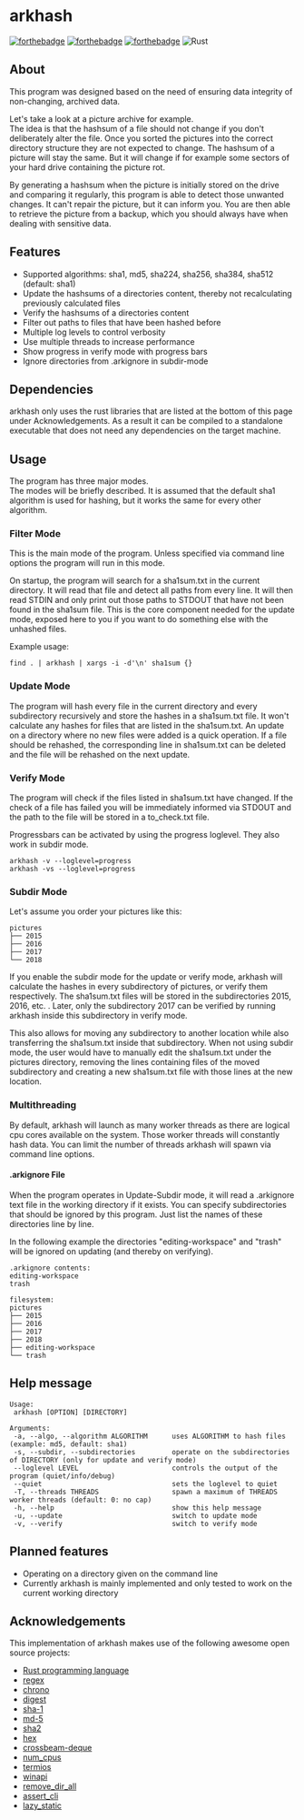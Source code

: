 # arkhash

[![forthebadge](https://forthebadge.com/images/badges/built-with-love.svg)](https://forthebadge.com) [![forthebadge](https://forthebadge.com/images/badges/made-with-rust.svg)](https://forthebadge.com) [![forthebadge](https://forthebadge.com/images/badges/open-source.svg)](https://forthebadge.com) ![Rust](https://github.com/Rohrschacht/arkhash/workflows/Rust/badge.svg)


## About
This program was designed based on the need of ensuring data integrity of
non-changing, archived data.

Let's take a look at a picture archive for example.       
The idea is that the hashsum of a file should not change if you don't
deliberately alter the file. Once you sorted the pictures into the correct
directory structure they are not expected to change. The hashsum of a picture
will stay the same. But it will change if for example some sectors of your hard
drive containing the picture rot.

By generating a hashsum when the picture is initially stored on the drive and
comparing it regularly, this program is able to detect those unwanted changes.
It can't repair the picture, but it can inform you. You are then able to
retrieve the picture from a backup, which you should always have when dealing
with sensitive data.

## Features
* Supported algorithms: sha1, md5, sha224, sha256, sha384, sha512 (default:
  sha1)
* Update the hashsums of a directories content, thereby not recalculating
  previously calculated files
* Verify the hashsums of a directories content
* Filter out paths to files that have been hashed before
* Multiple log levels to control verbosity
* Use multiple threads to increase performance
* Show progress in verify mode with progress bars
* Ignore directories from .arkignore in subdir-mode

## Dependencies
arkhash only uses the rust libraries that are listed at the bottom of this page
under Acknowledgements. As a result it can be compiled to a standalone
executable that does not need any dependencies on the target machine.

## Usage
The program has three major modes.        
The modes will be briefly described. It is assumed that the default sha1
algorithm is used for hashing, but it works the same for every other algorithm.

### Filter Mode
This is the main mode of the program. Unless specified via command line options
the program will run in this mode.

On startup, the program will search for a sha1sum.txt in the current directory.
It will read that file and detect all paths from every line. It will then read
STDIN and only print out those paths to STDOUT that have not been found in the
sha1sum file. This is the core component needed for the update mode, exposed
here to you if you want to do something else with the unhashed files.

Example usage:        
```
find . | arkhash | xargs -i -d'\n' sha1sum {}
```

### Update Mode
The program will hash every file in the current directory and every subdirectory
recursively and store the hashes in a sha1sum.txt file. It won't calculate any
hashes for files that are listed in the sha1sum.txt. An update on a directory
where no new files were added is a quick operation. If a file should be
rehashed, the corresponding line in sha1sum.txt can be deleted and the file will
be rehashed on the next update.

### Verify Mode
The program will check if the files listed in sha1sum.txt have changed. If the
check of a file has failed you will be immediately informed via STDOUT and the
path to the file will be stored in a to_check.txt file.

Progressbars can be activated by using the progress loglevel.
They also work in subdir mode.
```
arkhash -v --loglevel=progress
arkhash -vs --loglevel=progress
```

### Subdir Mode
Let's assume you order your pictures like this:
```
pictures
├── 2015
├── 2016
├── 2017
└── 2018
```
If you enable the subdir mode for the update or verify mode, arkhash will
calculate the hashes in every subdirectory of pictures, or verify them
respectively. The sha1sum.txt files will be stored in the subdirectories 2015,
2016, etc. . Later, only the subdirectory 2017 can be verified by running
arkhash inside this subdirectory in verify mode.

This also allows for moving any subdirectory to another location while also
transferring the sha1sum.txt inside that subdirectory. When not using subdir
mode, the user would have to manually edit the sha1sum.txt under the pictures
directory, removing the lines containing files of the moved subdirectory and
creating a new sha1sum.txt file with those lines at the new location.

### Multithreading
By default, arkhash will launch as many worker threads as there are logical cpu
cores available on the system. Those worker threads will constantly hash data.
You can limit the number of threads arkhash will spawn via command line options.

#### .arkignore File
When the program operates in Update-Subdir mode, it will read a .arkignore text
file in the working directory if it exists. You can specify subdirectories that
should be ignored by this program. Just list the names of these directories line
by line.

In the following example the directories "editing-workspace" and "trash" will be
ignored on updating (and thereby on verifying).
```
.arkignore contents:
editing-workspace
trash

filesystem:
pictures
├── 2015
├── 2016
├── 2017
├── 2018
├── editing-workspace
└── trash
```

## Help message
```
Usage:
 arkhash [OPTION] [DIRECTORY]

Arguments:
 -a, --algo, --algorithm ALGORITHM      uses ALGORITHM to hash files (example: md5, default: sha1)
 -s, --subdir, --subdirectories         operate on the subdirectories of DIRECTORY (only for update and verify mode)
 --loglevel LEVEL                       controls the output of the program (quiet/info/debug)
 --quiet                                sets the loglevel to quiet
 -T, --threads THREADS                  spawn a maximum of THREADS worker threads (default: 0: no cap)
 -h, --help                             show this help message
 -u, --update                           switch to update mode
 -v, --verify                           switch to verify mode
```

## Planned features
* Operating on a directory given on the command line
 * Currently arkhash is mainly implemented and only tested to work on the
   current working directory

## Acknowledgements
This implementation of arkhash makes use of the following awesome open source
projects:
* [Rust programming language](https://www.rust-lang.org)
* [regex](https://crates.io/crates/regex)
* [chrono](https://crates.io/crates/chrono)
* [digest](https://crates.io/crates/digest)
* [sha-1](https://crates.io/crates/sha-1)
* [md-5](https://crates.io/crates/md-5)
* [sha2](https://crates.io/crates/sha2)
* [hex](https://crates.io/crates/hex)
* [crossbeam-deque](https://crates.io/crates/crossbeam-deque)
* [num_cpus](https://crates.io/crates/num_cpus)
* [termios](https://crates.io/crates/termios)
* [winapi](https://crates.io/crates/winapi)
* [remove_dir_all](https://crates.io/crates/remove_dir_all)
* [assert_cli](https://crates.io/crates/assert_cli)
* [lazy_static](https://crates.io/crates/lazy_static)
